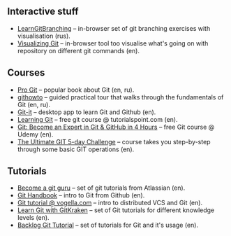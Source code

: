 ## Interactive stuff

- [LearnGitBranching](https://learngitbranching.js.org/) – in-browser set of
git branching exercises with visualisation (rus).
- [Visualizing Git](http://git-school.github.io/visualizing-git/) – in-browser
tool too visualise what's going on with repository on different git commands (en).



## Courses

- [Pro Git](https://git-scm.com/book/ru/v2) – popular book about Git (en, ru).
- [githowto](https://githowto.com/) – guided practical tour
that walks through the fundamentals of Git (en, ru).
- [Git-it](https://github.com/jlord/git-it-electron) – desktop app to learn
Git and Github (en).
- [Learning Git](https://www.tutorialspoint.com/git/) – free git course @ tutorialspoint.com (en).
- [Git: Become an Expert in Git & GitHub in 4 Hours](https://www.udemy.com/course/git-expert-4-hours/) –
free Git course @ Udemy (en).
- [The Ultimate GIT 5-day Challenge](https://www.udemy.com/course/the-ultimate-git-5-day-challenge/) – course
takes you step-by-step through some basic GIT operations (en).


## Tutorials

- [Become a git guru](https://www.atlassian.com/git/tutorials) – set
of git tutorials from Atlassian (en).
- [Git Handbook](https://guides.github.com/introduction/git-handbook/) – intro
to Git from Github (en).
- [Git tutorial @ vogella.com](https://www.vogella.com/tutorials/Git/article.html) –
intro to distributed VCS and Git (en).
- [Learn Git with GitKraken](https://www.gitkraken.com/learn-git) – set
of Git tutorials for different knowledge levels (en).
- [Backlog Git Tutorial](https://backlog.com/git-tutorial/) – set of tutorials
for Git and it's usage (en).
